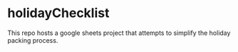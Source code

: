# holidayChecklist
This repo hosts a google sheets project that attempts to simplify the holiday packing process.
